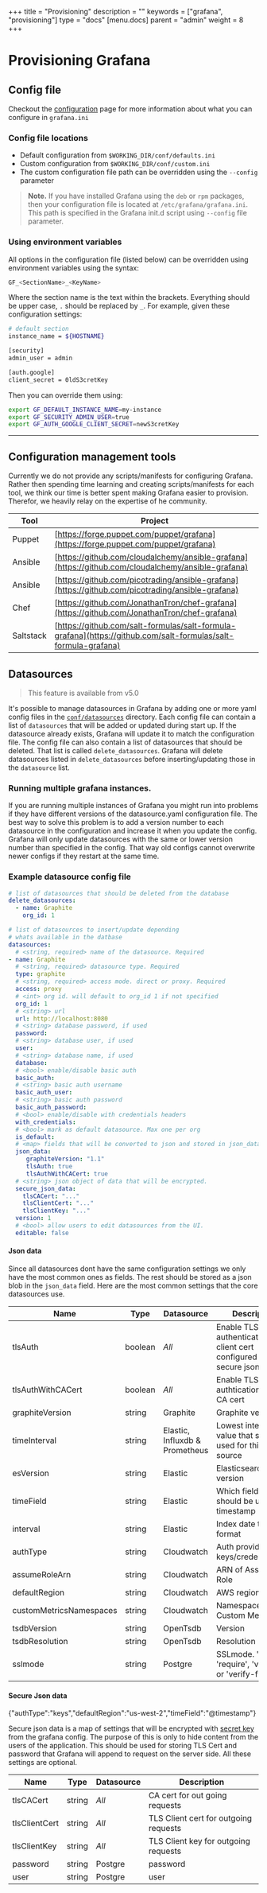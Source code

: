+++
title = "Provisioning"
description = ""
keywords = ["grafana", "provisioning"]
type = "docs"
[menu.docs]
parent = "admin"
weight = 8
+++

# Provisioning Grafana

## Config file

Checkout the [configuration](/installation/configuration) page for more information about what you can configure in `grafana.ini`

### Config file locations

- Default configuration from `$WORKING_DIR/conf/defaults.ini`
- Custom configuration from `$WORKING_DIR/conf/custom.ini`
- The custom configuration file path can be overridden using the `--config` parameter

> **Note.** If you have installed Grafana using the `deb` or `rpm`
> packages, then your configuration file is located at
> `/etc/grafana/grafana.ini`. This path is specified in the Grafana
> init.d script using `--config` file parameter.

### Using environment variables

All options in the configuration file (listed below) can be overridden
using environment variables using the syntax:

```bash
GF_<SectionName>_<KeyName>
```

Where the section name is the text within the brackets. Everything
should be upper case, `.` should be replaced by `_`. For example, given these configuration settings:

```bash
# default section
instance_name = ${HOSTNAME}

[security]
admin_user = admin

[auth.google]
client_secret = 0ldS3cretKey
```

Then you can override them using:

```bash
export GF_DEFAULT_INSTANCE_NAME=my-instance
export GF_SECURITY_ADMIN_USER=true
export GF_AUTH_GOOGLE_CLIENT_SECRET=newS3cretKey
```

<hr />

## Configuration management tools

Currently we do not provide any scripts/manifests for configuring Grafana. Rather then spending time learning and creating scripts/manifests for each tool, we think our time is better spent making Grafana easier to provision. Therefor, we heavily relay on the expertise of he community. 

Tool | Project
-----|------------
Puppet | [https://forge.puppet.com/puppet/grafana](https://forge.puppet.com/puppet/grafana)
Ansible | [https://github.com/cloudalchemy/ansible-grafana](https://github.com/cloudalchemy/ansible-grafana)
Ansible | [https://github.com/picotrading/ansible-grafana](https://github.com/picotrading/ansible-grafana)
Chef | [https://github.com/JonathanTron/chef-grafana](https://github.com/JonathanTron/chef-grafana)
Saltstack | [https://github.com/salt-formulas/salt-formula-grafana](https://github.com/salt-formulas/salt-formula-grafana)

## Datasources 

> This feature is available from v5.0

It's possible to manage datasources in Grafana by adding one or more yaml config files in the [`conf/datasources`](/installation/configuration/#datasources) directory. Each config file can contain a list of `datasources` that will be added or updated during start up. If the datasource already exists, Grafana will update it to match the configuration file. The config file can also contain a list of datasources that should be deleted. That list is called `delete_datasources`. Grafana will delete datasources listed in `delete_datasources` before inserting/updating those in the `datasource` list.

### Running multiple grafana instances.
If you are running multiple instances of Grafana you might run into problems if they have different versions of the datasource.yaml configuration file. The best way to solve this problem is to add a version number to each datasource in the configuration and increase it when you update the config. Grafana will only update datasources with the same or lower version number than specified in the config. That way old configs cannot overwrite newer configs if they restart at the same time. 

### Example datasource config file
```yaml
# list of datasources that should be deleted from the database
delete_datasources:
  - name: Graphite
    org_id: 1

# list of datasources to insert/update depending 
# whats available in the datbase
datasources:
  # <string, required> name of the datasource. Required
- name: Graphite
  # <string, required> datasource type. Required
  type: graphite
  # <string, required> access mode. direct or proxy. Required
  access: proxy
  # <int> org id. will default to org_id 1 if not specified
  org_id: 1
  # <string> url
  url: http://localhost:8080
  # <string> database password, if used
  password:
  # <string> database user, if used
  user:
  # <string> database name, if used
  database:
  # <bool> enable/disable basic auth
  basic_auth:
  # <string> basic auth username
  basic_auth_user:
  # <string> basic auth password
  basic_auth_password:
  # <bool> enable/disable with credentials headers
  with_credentials:
  # <bool> mark as default datasource. Max one per org
  is_default:
  # <map> fields that will be converted to json and stored in json_data
  json_data: 
     graphiteVersion: "1.1"
     tlsAuth: true
     tlsAuthWithCACert: true
  # <string> json object of data that will be encrypted.
  secure_json_data:
    tlsCACert: "..."
    tlsClientCert: "..."
    tlsClientKey: "..."
  version: 1
  # <bool> allow users to edit datasources from the UI.
  editable: false
```

#### Json data

Since all datasources dont have the same configuration settings we only have the most common ones as fields. The rest should be stored as a json blob in the `json_data` field. Here are the most common settings that the core datasources use. 

| Name | Type | Datasource |Description |
| ----| ---- | ---- | --- |
| tlsAuth | boolean | *All* |  Enable TLS authentication using client cert configured in secure json data |
| tlsAuthWithCACert | boolean | *All* | Enable TLS authtication using CA cert |
| graphiteVersion | string | Graphite |  Graphite version  |
| timeInterval | string | Elastic, Influxdb & Prometheus | Lowest interval/step value that should be used for this data source |
| esVersion | string | Elastic | Elasticsearch version | 
| timeField | string | Elastic | Which field that should be used as timestamp | 
| interval | string | Elastic | Index date time format |
| authType | string | Cloudwatch | Auth provider. keys/credentials/arn |
| assumeRoleArn | string | Cloudwatch | ARN of Assume Role | 
| defaultRegion | string | Cloudwatch | AWS region |
| customMetricsNamespaces | string | Cloudwatch | Namespaces of Custom Metrics | 
| tsdbVersion | string | OpenTsdb | Version |
| tsdbResolution | string | OpenTsdb | Resolution |
| sslmode | string | Postgre | SSLmode. 'disable', 'require', 'verify-ca' or 'verify-full' | 


#### Secure Json data

{"authType":"keys","defaultRegion":"us-west-2","timeField":"@timestamp"}

Secure json data is a map of settings that will be encrypted with [secret key](/installation/configuration/#secret-key) from the grafana config. The purpose of this is only to hide content from the users of the application. This should be used for storing TLS Cert and password that Grafana will append to request on the server side. All these settings are optional.

| Name | Type | Datasource | Description |
| ----| ---- | ---- | --- |
| tlsCACert | string | *All* |CA cert for out going requests |
| tlsClientCert | string | *All* |TLS Client cert for outgoing requests |
| tlsClientKey | string | *All* |TLS Client key for outgoing requests |
| password | string | Postgre | password | 
| user | string | Postgre | user | 
